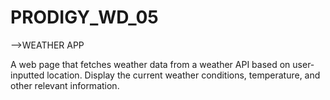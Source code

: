 # PRODIGY_WD_05

-->WEATHER APP

A web page that fetches weather data from a weather API based on user-inputted location. Display the current weather conditions, temperature, and other relevant information.
